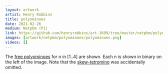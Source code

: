```yaml
---
layout: artwork
artist: Henry Robbins
title: polyominoes
date: 2021-02-26
medium: Netpbm (P1)
link: https://github.com/henryrobbins/art-3699/tree/master/netpbm/polyominoes
images: [artwork/netpbm/polyominoes/polyominoes.png]
videos: []
---
```

The [free polyominoes](https://en.wikipedia.org/wiki/Polyomino) for n in [1..4]
are shown. Each n is shown in binary on the left of the image.  Note that the
[skew-tetromino](https://en.wikipedia.org/wiki/Tetromino#The_tetrominoes) was
accidentally omitted.